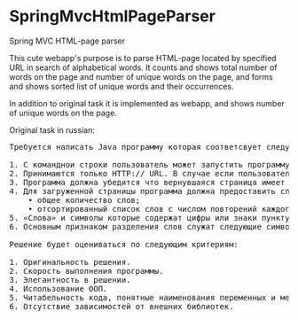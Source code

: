 # SpringMvcHtmlPageParser
Spring MVC HTML-page parser

This cute webapp's purpose is to parse HTML-page located by specified URL in search of alphabetical words.
It counts and shows total number of words on the page and number of unique words on the page,
and forms and shows sorted list of unique words and their occurrences.

In addition to original task it is implemented as webapp, and shows number of unique words on the page.

Original task in russian:
<pre>
Требуется написать Java программу которая соответсвует следующим требованиям:

1. С команднои строки пользователь может запустить программу и передать аргументом URL какой либо страницы на интернете.
2. Принимаются только HTTP:// URL. В случае если пользователь ввел какой либо другой URL, программа должна репортировать ошибку.
3. Программа должна убедится что вернувшаяся страница имеет именно HTML содержание. Если нет, то необходимо вывести ошибку в формате: «Данный URL – http://хххххх - не содержит HTML содержания», где 'http://xxxxx’ должен быть предоставленный адрес.
4. Для загруженной страницы программа должна предоставить следующий отчет:
	• общее количество слов;
	• отсортированный список слов с числом повторений каждого из слов на странице.
5. «Слова» и символы которые содержат цифры или знаки пунктуации следует игнорировать.
6. Основным признаком разделения слов служат следующие символы: пробел, точка, запятая, точка с запятой, тире и перенос каретки. Дополнительными плюсами в Вашем решении и алгоритме будет являтся выполнение следующих условий (это не является необходимыми требованиями, но при включении в решение, Вы заработаете дополнительные «очки»). Слова которые являются HTML тэгами следует игнорировать. Следует игнорировать содержание таких тэгов как style, script, image, object.

Решение будет оцениваться по следующим критериям:

1. Оригинальность решения.
2. Скорость выполнения программы.
3. Элегантность в решении.
4. Использование ООП.
5. Читабельность кода, понятные наименования переменных и методов.
6. Отсутствие зависимостей от внешних библиотек.
</
